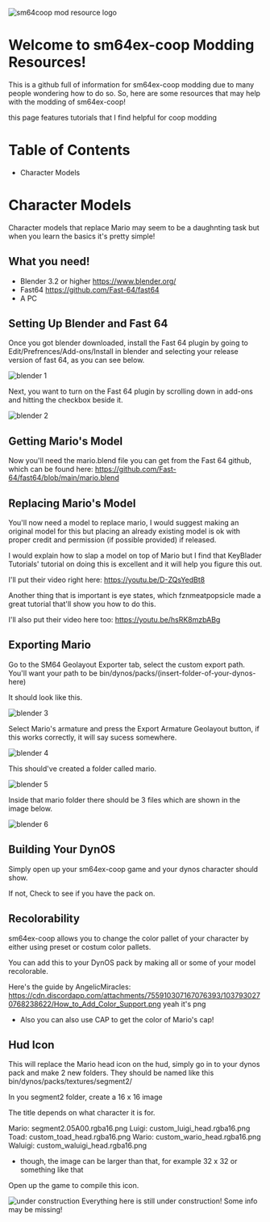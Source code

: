 ![sm64coop mod resource logo](https://github.com/TrashcamSaysFrick/sm64ex-coop-modding-resources/assets/90653075/e1b8bc34-fd5a-42d5-a69e-85f3500e8b04)
# Welcome to sm64ex-coop Modding Resources!
This is a github full of information for sm64ex-coop modding due to many people wondering how to do so. So, here are some resources that may help with the modding of sm64ex-coop!

this page features tutorials that I find helpful for coop modding

# Table of Contents

- Character Models

# Character Models
Character models that replace Mario may seem to be a daughnting task but when you learn the basics it's pretty simple!

## What you need!
- Blender 3.2 or higher https://www.blender.org/
- Fast64 https://github.com/Fast-64/fast64
- A PC

## Setting Up Blender and Fast 64

Once you got blender downloaded, install the Fast 64 plugin by going to Edit/Prefrences/Add-ons/Install in blender and selecting your release version of fast 64, as you can see below.

![blender 1](https://github.com/TrashcamSaysFrick/sm64ex-coop-modding-resources/assets/90653075/3b6ad543-176d-4723-b336-2c0f36b57046)

Next, you want to turn on the Fast 64 plugin by scrolling down in add-ons and hitting the checkbox beside it.

![blender 2](https://github.com/TrashcamSaysFrick/sm64ex-coop-modding-resources/assets/90653075/534394f5-28a7-44e6-93a9-bb3ba807be3d)

## Getting Mario's Model

Now you'll need the mario.blend file you can get from the Fast 64 github, which can be found here: https://github.com/Fast-64/fast64/blob/main/mario.blend

## Replacing Mario's Model

You'll now need a model to replace mario, I would suggest making an original model for this but placing an already existing model is ok with proper credit and permission (if possible provided) if released.

I would explain how to slap a model on top of Mario but I find that KeyBlader Tutorials' tutorial on doing this is excellent and it will help you figure this out.

I'll put their video right here: https://youtu.be/D-ZQsYedBt8

Another thing that is important is eye states, which fznmeatpopsicle made a great tutorial that'll show you how to do this.

I'll also put their video here too: https://youtu.be/hsRK8mzbABg

## Exporting Mario

Go to the SM64 Geolayout Exporter tab, select the custom export path. You'll want your path to be bin/dynos/packs/(insert-folder-of-your-dynos-here)

It should look like this.

![blender 3](https://github.com/TrashcamSaysFrick/sm64ex-coop-modding-resources/assets/90653075/fcf9a721-09d8-4306-8d50-26aec0769e9f)

Select Mario's armature and press the Export Armature Geolayout button, if this works correctly, it will say sucess somewhere.

![blender 4](https://github.com/TrashcamSaysFrick/sm64ex-coop-modding-resources/assets/90653075/3b60a177-5b1a-4f93-92a7-7ecb917b2597)

This should've created a folder called mario.

![blender 5](https://github.com/TrashcamSaysFrick/sm64ex-coop-modding-resources/assets/90653075/f9abf387-9ee1-48ee-91ec-fb17bc5f30c8)

Inside that mario folder there should be 3 files which are shown in the image below.

![blender 6](https://github.com/TrashcamSaysFrick/sm64ex-coop-modding-resources/assets/90653075/5c8bef53-6161-48cb-9241-0a9aeb3f8030)

## Building Your DynOS

Simply open up your sm64ex-coop game and your dynos character should show.

If not, Check to see if you have the pack on.

## Recolorability

sm64ex-coop allows you to change the color pallet of your character by either using preset or costum color pallets.

You can add this to your DynOS pack by making all or some of your model recolorable. 

Here's the guide by AngelicMiracles: https://cdn.discordapp.com/attachments/755910307167076393/1037930270768238622/How_to_Add_Color_Support.png yeah it's png

- Also you can also use CAP to get the color of Mario's cap!

## Hud Icon

This will replace the Mario head icon on the hud, simply go in to your dynos pack and make 2 new folders. They should be named like this bin/dynos/packs/textures/segment2/

In you segment2 folder, create a 16 x 16 image 

The title depends on what character it is for.

  Mario: segment2.05A00.rgba16.png
  Luigi: custom_luigi_head.rgba16.png
  Toad: custom_toad_head.rgba16.png
  Wario: custom_wario_head.rgba16.png
  Waluigi: custom_waluigi_head.rgba16.png

- though, the image can be larger than that, for example 32 x 32 or something like that

Open up the game to compile this icon.

![under construction](https://github.com/TrashcamSaysFrick/sm64ex-coop-modding-resources/assets/90653075/e92a2c52-0ff5-40f7-b1f9-28f0664c243c)
Everything here is still under construction! Some info may be missing!


